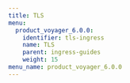 ```yaml
---
title: TLS
menu:
  product_voyager_6.0.0:
    identifier: tls-ingress
    name: TLS
    parent: ingress-guides
    weight: 15
menu_name: product_voyager_6.0.0
---
```

